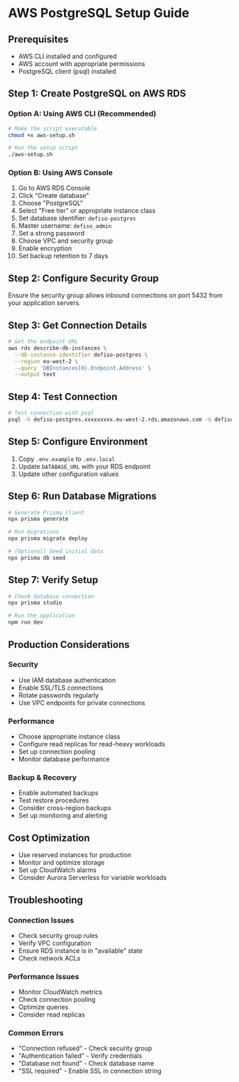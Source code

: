# AWS PostgreSQL Setup Guide

## Prerequisites
- AWS CLI installed and configured
- AWS account with appropriate permissions
- PostgreSQL client (psql) installed

## Step 1: Create PostgreSQL on AWS RDS

### Option A: Using AWS CLI (Recommended)
```bash
# Make the script executable
chmod +x aws-setup.sh

# Run the setup script
./aws-setup.sh
```

### Option B: Using AWS Console
1. Go to AWS RDS Console
2. Click "Create database"
3. Choose "PostgreSQL"
4. Select "Free tier" or appropriate instance class
5. Set database identifier: `defiso-postgres`
6. Master username: `defiso_admin`
7. Set a strong password
8. Choose VPC and security group
9. Enable encryption
10. Set backup retention to 7 days

## Step 2: Configure Security Group
Ensure the security group allows inbound connections on port 5432 from your application servers.

## Step 3: Get Connection Details
```bash
# Get the endpoint URL
aws rds describe-db-instances \
  --db-instance-identifier defiso-postgres \
  --region eu-west-2 \
  --query 'DBInstances[0].Endpoint.Address' \
  --output text
```

## Step 4: Test Connection
```bash
# Test connection with psql
psql -h defiso-postgres.xxxxxxxxx.eu-west-2.rds.amazonaws.com -U defiso_admin -d postgres
```

## Step 5: Configure Environment
1. Copy `.env.example` to `.env.local`
2. Update `DATABASE_URL` with your RDS endpoint
3. Update other configuration values

## Step 6: Run Database Migrations
```bash
# Generate Prisma client
npx prisma generate

# Run migrations
npx prisma migrate deploy

# (Optional) Seed initial data
npx prisma db seed
```

## Step 7: Verify Setup
```bash
# Check database connection
npx prisma studio

# Run the application
npm run dev
```

## Production Considerations

### Security
- Use IAM database authentication
- Enable SSL/TLS connections
- Rotate passwords regularly
- Use VPC endpoints for private connections

### Performance
- Choose appropriate instance class
- Configure read replicas for read-heavy workloads
- Set up connection pooling
- Monitor database performance

### Backup & Recovery
- Enable automated backups
- Test restore procedures
- Consider cross-region backups
- Set up monitoring and alerting

## Cost Optimization
- Use reserved instances for production
- Monitor and optimize storage
- Set up CloudWatch alarms
- Consider Aurora Serverless for variable workloads

## Troubleshooting

### Connection Issues
- Check security group rules
- Verify VPC configuration
- Ensure RDS instance is in "available" state
- Check network ACLs

### Performance Issues
- Monitor CloudWatch metrics
- Check connection pooling
- Optimize queries
- Consider read replicas

### Common Errors
- "Connection refused" - Check security group
- "Authentication failed" - Verify credentials
- "Database not found" - Check database name
- "SSL required" - Enable SSL in connection string

